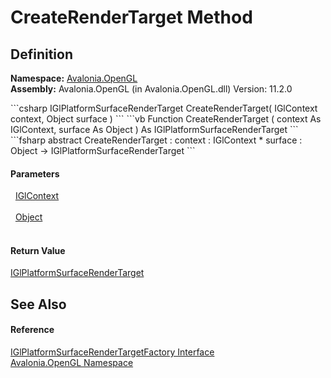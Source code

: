 # CreateRenderTarget Method




## Definition
**Namespace:** <a href="N_Avalonia_OpenGL">Avalonia.OpenGL</a>  
**Assembly:** Avalonia.OpenGL (in Avalonia.OpenGL.dll) Version: 11.2.0

<Tabs groupId="api-code-preview">
<TabItem value="csharp" label="C#">
```csharp
IGlPlatformSurfaceRenderTarget CreateRenderTarget(
	IGlContext context,
	Object surface
)
```
</TabItem>
<TabItem value="vb" label="VB">
```vb
Function CreateRenderTarget ( 
	context As IGlContext,
	surface As Object
) As IGlPlatformSurfaceRenderTarget
```
</TabItem>
<TabItem value="fsharp" label="F#">
```fsharp
abstract CreateRenderTarget : 
        context : IGlContext * 
        surface : Object -> IGlPlatformSurfaceRenderTarget 
```
</TabItem>
</Tabs>



#### Parameters
<dl><dt>  <a href="T_Avalonia_OpenGL_IGlContext">IGlContext</a></dt><dd> </dd><dt>  <a href="https://learn.microsoft.com/dotnet/api/system.object" target="_blank" rel="noopener noreferrer">Object</a></dt><dd> </dd></dl>

#### Return Value
<a href="T_Avalonia_OpenGL_Surfaces_IGlPlatformSurfaceRenderTarget">IGlPlatformSurfaceRenderTarget</a>

## See Also


#### Reference
<a href="T_Avalonia_OpenGL_IGlPlatformSurfaceRenderTargetFactory">IGlPlatformSurfaceRenderTargetFactory Interface</a>  
<a href="N_Avalonia_OpenGL">Avalonia.OpenGL Namespace</a>  

